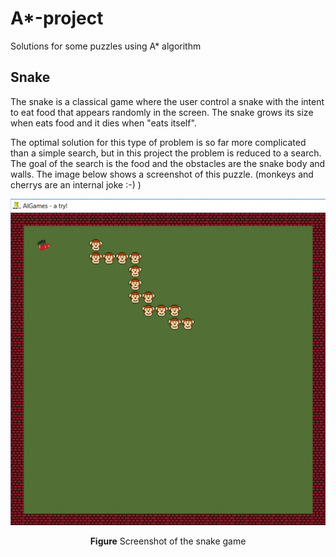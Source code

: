 # A*-project

Solutions for some puzzles using A* algorithm

## Snake

The snake is a classical game where the user control a snake with the intent to eat food that appears randomly in the screen. The snake grows its size when eats food and it dies when "eats itself".

The optimal solution for this type of problem is so far more complicated than a simple search, but in this project the problem is reduced to a search. The goal of the search is the food and the obstacles are the snake body and walls. The image below shows a screenshot of this puzzle. (monkeys and cherrys are an internal joke :-) )

<p align="center">
    <img src="screenshots/snake.png">
    <p align="center"><b>Figure</b> Screenshot of the snake game </p>
</p>
